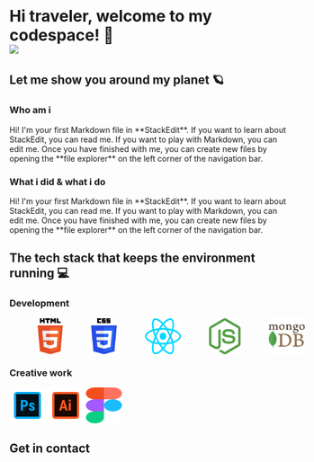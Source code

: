 <h1 style="margin: 0;">Hi traveler, welcome to my codespace! 🚀</h1>
<img src="https://68.media.tumblr.com/5d9d44687164a666bb7e344054a9901d/tumblr_nsy6r46nFd1tz85h4o1_500.gif" style="width: 650px; heigth: 550px; margin: 0;"> 
<h2>Let me show you around my planet 🪐</h2>
<h3>Who am i</h3>
<p>Hi! I'm your first Markdown file in **StackEdit**. If you want to learn about StackEdit, you can read me. If you want to play with Markdown, you can edit me. Once you have finished with me, you can create new files by opening the **file explorer** on the left corner of the navigation bar.</p>
<h3>What i did & what i do</h3>
<p>Hi! I'm your first Markdown file in **StackEdit**. If you want to learn about StackEdit, you can read me. If you want to play with Markdown, you can edit me. Once you have finished with me, you can create new files by opening the **file explorer** on the left corner of the navigation bar.</p>
<h2>The tech stack that keeps the environment running 💻</h2>
<h3>Development</h3>
<div style="display: flex;">
 <img style="width: 64px; height: 64px; margin-left: 50px;" src="https://github.com/patil-prajwal/Tech-Stack-Icons/blob/main/Icons/html-5.svg">
 <img style="width: 64px; height: 64px; margin-left: 50px;" src="https://github.com/patil-prajwal/Tech-Stack-Icons/blob/main/Icons/css-3.svg">
 <img style="width: 64px; height: 64px; margin-left: 50px;" src="https://github.com/patil-prajwal/Tech-Stack-Icons/blob/main/Icons/react.svg">
 <img style="width: 64px; height: 64px; margin-left: 50px;" src="https://github.com/patil-prajwal/Tech-Stack-Icons/blob/main/Icons/nodejs-icon.svg">
 <img style="width: 64px; height: 64px; margin-left: 50px;" src="https://github.com/patil-prajwal/Tech-Stack-Icons/blob/main/Icons/mongodb-icon.svg">
</div>
<h3 style="display: flex;">Creative work</h3>
 <img style="width: 64px; height: 64px;" src="https://github.com/patil-prajwal/Tech-Stack-Icons/blob/main/Icons/adobe-photoshop.svg">
 <img style="width: 64px; height: 64px;" src="https://github.com/patil-prajwal/Tech-Stack-Icons/blob/main/Icons/adobe-illustrator.svg">
 <img style="width: 64px; height: 64px;" src="https://raw.githubusercontent.com/patil-prajwal/Tech-Stack-Icons/661b1305f52d49de94f6640f8bbeec93dba9dc8a/Icons/figma.svg">
<h2>Get in contact</h2>
<h2></h2>
